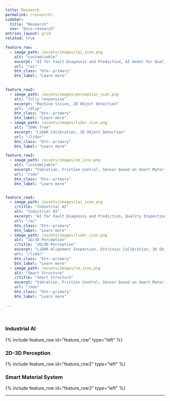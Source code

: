 ```yaml
---
title: Research
permalink: /research/
sidebar:
  title: "Research"
  nav: "docs-research"
entries_layout: grid
related: true

feature_row:
  - image_path: /assets/images/iai_icon.png
    alt: "customizable"
    excerpt: "AI for Fault Diagnosis and Prediction, AI model for Quality Inspection, AI for Manufacturing Process"
    url: "/ai"
    btn_class: "btn--primary"
    btn_label: "Learn more"

    
feature_row2:
  - image_path: /assets/images/perception_icon.png
    alt: "fully responsive"
    excerpt: "Machine Vision, 2D Object Detection"
    url: "/dlip"
    btn_class: "btn--primary"
    btn_label: "Learn more"
  - image_path: /assets/images/lidar_icon.png
    alt: "100% free"
    excerpt: "LiDAR Calibration, 3D Object Detection"
    url: "/lidar"
    btn_class: "btn--primary"
    btn_label: "Learn more"    

feature_row3:
  - image_path: /assets/images/sm_icon.png
    alt: "customizable"
    excerpt: "Vibration, Friction Control, Sensor based on Smart Material"
    url: "/sms"
    btn_class: "btn--primary"
    btn_label: "Learn more"


feature_row5:
  - image_path: /assets/images/iai_icon.png
    //title: "Industrial AI"
    alt: "Industrial AI"
    excerpt: "AI for Fault Diagnosis and Prediction, Quality Inspection, Manufacturing Process Optimization"
    url: "/ai"
    btn_class: "btn--primary"
    btn_label: "Learn more"
  - image_path: /assets/images/lidar_icon.png
    alt: "2D/3D Perception"
    //title: "2D/3D Perception"
    excerpt: "LiDAR Alignment Inspection, Extrinsic Calibration, 3D Object Detection, Super-Resolution"
    url: "/lidar"
    btn_class: "btn--primary"
    btn_label: "Learn more"    
  - image_path: /assets/images/sm_icon.png
    alt: "Smart Structure"
    //title: "Smart Structure"
    excerpt: "Vibration, Friction Control, Sensor based on Smart Material. Energy System with Smart Material"
    url: "/sms"
    btn_class: "btn--primary"
    btn_label: "Learn more"    
    
---
```






 <br/>

### Industrial AI

{% include feature_row id="feature_row" type="left" %}

### 2D-3D Perception

{% include feature_row id="feature_row2" type="left" %}

### Smart Material System

{% include feature_row id="feature_row3" type="left" %}

***
 <br/><br/>







<br/>